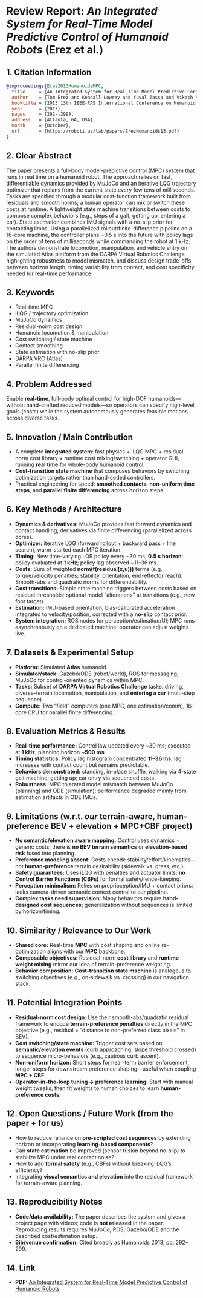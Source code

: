 # Review Report: *An Integrated System for Real-Time Model Predictive Control of Humanoid Robots* (Erez et al.)

## 1. Citation Information
```bibtex
@inproceedings{Erez2013HumanoidsMPC,
  title     = {An Integrated System for Real-Time Model Predictive Control of Humanoid Robots},
  author    = {Tom Erez and Kendall Lowrey and Yuval Tassa and Vikash Kumar and Svetoslav Kolev and Emanuel Todorov},
  booktitle = {2013 13th IEEE-RAS International Conference on Humanoid Robots (Humanoids)},
  year      = {2013},
  pages     = {292--299},
  address   = {Atlanta, GA, USA},
  month     = {October},
  url       = {https://roboti.us/lab/papers/ErezHumanoids13.pdf}
}
```

## 2. Clear Abstract 
The paper presents a full-body model-predictive control (MPC) system that runs in real time on a humanoid robot. The approach relies on fast, differentiable dynamics provided by MuJoCo and an iterative LQG trajectory optimizer that replans from the current state every few tens of milliseconds. Tasks are specified through a modular cost-function framework built from residuals and smooth norms; a human operator can mix or switch these costs at runtime. A lightweight state machine transitions between costs to compose complex behaviors (e.g., steps of a gait, getting up, entering a car). State estimation combines IMU signals with a no-slip prior for contacting limbs. Using a parallelized rollout/finite-difference pipeline on a 16-core machine, the controller plans ~0.5 s into the future with policy lags on the order of tens of milliseconds while commanding the robot at 1 kHz. The authors demonstrate locomotion, manipulation, and vehicle entry on the simulated Atlas platform from the DARPA Virtual Robotics Challenge, highlighting robustness to model mismatch, and discuss design trade-offs between horizon length, timing variability from contact, and cost specificity needed for real-time performance.

## 3. Keywords
- Real-time MPC  
- iLQG / trajectory optimization  
- MuJoCo dynamics  
- Residual-norm cost design  
- Humanoid locomotion & manipulation  
- Cost switching / state machine  
- Contact smoothing  
- State estimation with no-slip prior  
- DARPA VRC (Atlas)  
- Parallel finite differencing

## 4. Problem Addressed
Enable **real-time**, full-body optimal control for high-DOF humanoids—without hand-crafted reduced models—so operators can specify high-level goals (costs) while the system autonomously generates feasible motions across diverse tasks.

## 5. Innovation / Main Contribution
- A complete **integrated system**: fast physics + iLQG MPC + residual-norm cost library + runtime cost mixing/switching + operator GUI, running **real time** for whole-body humanoid control.  
- **Cost-transition state machine** that composes behaviors by switching optimization targets rather than hand-coded controllers.  
- Practical engineering for speed: **smoothed contacts**, **non-uniform time steps**, and **parallel finite differencing** across horizon steps.

## 6. Key Methods / Architecture
- **Dynamics & derivatives:** MuJoCo provides fast forward dynamics and contact handling; derivatives via finite differencing (parallelized across cores).  
- **Optimizer:** iterative LQG (forward rollout + backward pass + line search), warm-started each MPC iteration.  
- **Timing:** New time-varying LQR policy every ~30 ms; **0.5 s horizon**; policy evaluated at **1 kHz**; policy lag observed ~11–36 ms.  
- **Costs:** Sum of weighted **norm(f(residual(x,u)))** terms (e.g., torque/velocity penalties; stability, orientation, end-effector reach). Smooth-abs and quadratic norms for differentiability.  
- **Cost transitions:** Simple state machine triggers between costs based on residual thresholds; optional model “alterations” at transitions (e.g., new foot target).  
- **Estimation:** IMU-based orientation, bias-calibrated acceleration integrated to velocity/position, corrected with a **no-slip** contact prior.  
- **System integration:** ROS nodes for perception/estimation/UI; MPC runs asynchronously on a dedicated machine; operator can adjust weights live.

## 7. Datasets & Experimental Setup
- **Platform:** Simulated **Atlas** humanoid.  
- **Simulator/stack:** Gazebo/ODE (robot/world), ROS for messaging, MuJoCo for control-oriented dynamics within MPC.  
- **Tasks:** Subset of **DARPA Virtual Robotics Challenge** tasks: driving, diverse-terrain locomotion, manipulation, and **entering a car** (multi-step sequence).  
- **Compute:** Two “field” computers (one MPC, one estimation/comm), 16-core CPU for parallel finite differencing.

## 8. Evaluation Metrics & Results
- **Real-time performance:** Control law updated every ~30 ms; executed at **1 kHz**; planning horizon ~**500 ms**.  
- **Timing statistics:** Policy lag histogram concentrated **11–36 ms**; lag increases with contact count but remains predictable.  
- **Behaviors demonstrated:** standing, in-place shuffle, walking via 4-state gait machine; getting up; car entry via sequenced costs.  
- **Robustness:** MPC tolerated model mismatch between MuJoCo (planning) and ODE (simulation); performance degraded mainly from estimation artifacts in ODE IMUs.

## 9. Limitations (w.r.t. *our* terrain-aware, human-preference BEV + elevation + MPC+CBF project)
- **No semantic/elevation aware mapping:** Control uses dynamics + generic costs; there is **no BEV terrain semantics** or **elevation-based risk** fused into planning.  
- **Preference modeling absent:** Costs encode stability/effort/kinematics—not **human-preference** terrain desirability (sidewalk vs. grass, etc.).  
- **Safety guarantees:** Uses iLQG with penalties and actuator limits; **no Control Barrier Functions (CBFs)** for formal safety/fence-keeping.  
- **Perception minimalism:** Relies on proprioception/IMU + contact priors; lacks camera-driven semantic context central to our pipeline.  
- **Complex tasks need supervision:** Many behaviors require **hand-designed cost sequences**; generalization without sequences is limited by horizon/timing.

## 10. Similarity / Relevance to Our Work
- **Shared core:** Real-time **MPC** with cost shaping and online re-optimization aligns with our **MPC** backbone.  
- **Composable objectives:** Residual-norm **cost library** and **runtime weight mixing** mirror our idea of terrain-preference weighting.  
- **Behavior composition:** **Cost-transition state machine** is analogous to switching objectives (e.g., on-sidewalk vs. crossing) in our navigation stack.

## 11. Potential Integration Points
- **Residual-norm cost design:** Use their smooth-abs/quadratic residual framework to encode **terrain-preference penalties** directly in the MPC objective (e.g., residual = “distance to non-preferred class pixels” in BEV).  
- **Cost switching/state machine:** Trigger cost sets based on **semantic/elevation events** (curb approaching, slope threshold crossed) to sequence micro-behaviors (e.g., cautious curb ascent).  
- **Non-uniform horizon:** Short steps for near-term barrier enforcement, longer steps for downstream preference shaping—useful when coupling **MPC + CBF**.  
- **Operator-in-the-loop tuning → preference learning:** Start with manual weight tweaks; then fit weights to human choices to learn **human-preference costs**.

## 12. Open Questions / Future Work (from the paper + for us)
- How to reduce reliance on **pre-scripted cost sequences** by extending horizon or incorporating **learning-based components**?  
- Can **state estimation** be improved (sensor fusion beyond no-slip) to stabilize MPC under real contact noise?  
- How to add **formal safety** (e.g., CBFs) without breaking iLQG’s efficiency?  
- Integrating **visual semantics and elevation** into the residual framework for terrain-aware planning.

## 13. Reproducibility Notes
- **Code/data availability:** The paper describes the system and gives a project page with videos; code is **not released** in the paper. Reproducing results requires MuJoCo, ROS, Gazebo/ODE and the described cost/estimation setup.  
- **Bib/venue confirmation:** Cited broadly as Humanoids 2013, pp. 292–299.

## 14. Link
- **PDF:** [An Integrated System for Real-Time Model Predictive Control of Humanoid Robots](https://roboti.us/lab/papers/ErezHumanoids13.pdf)
